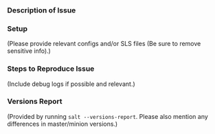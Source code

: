 ### Description of Issue
<!-- Note: Please direct questions to the salt-users google group, Slack, IRC, etc. Only post issues and feature requests here -->

### Setup
(Please provide relevant configs and/or SLS files (Be sure to remove sensitive info).)

### Steps to Reproduce Issue
(Include debug logs if possible and relevant.)

### Versions Report
(Provided by running `salt --versions-report`. Please also mention any differences in master/minion versions.)

